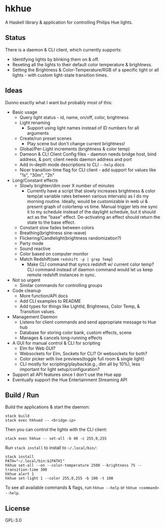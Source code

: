 # hkhue

A Haskell library & application for controlling Philips Hue lights.


## Status

There is a daemon & CLI client, which currently supports:

* Identifying lights by blinking them on & off.
* Reseting all the lights to their default color temperature & brightness.
* Setting the Brightness & Color-Temperature/RGB of a specific light or all
  lights - with custom light-state transition times.


## Ideas

Dunno exactly what I want but probably most of this:

* Basic usage
  * Query light status - id, name, on/off, color, brightness
  * Light renaming
    * Support using light names instead of ID numbers for all arguments
  * Create/run preset scenes
    * Play scene but don't change current brightness!
  * Global/Per-Light increments (brightness & color temp)
  * Dameon & CLI Client Config files - daemon needs bridge host, bind address,
    & port; client needs daemon address and port
  * Add in-depth mode descriptions to CLI `--help` docs
  * Nicer transition-time flag for CLI client - add support for values
    like "1s", "30m", "2h"
* Long/Constant effects
  * Slowly brighten/dim over X number of minutes
    * Currently have a script that slowly increases brightness & color
      temp(at variable rates between various intervals) as I do my
      morning routine. Ideally, would be customizable in web ui &
      present graph of colortemp vs time. Manual trigger lets me sync it
      to my schedule instead of the daylight schedule, but it should act as the
      "base" effect. De-activating an effect should return the state to the
      base effect.
  * Constant slow fades between colors
  * Breathing(brightness sine-wave)
  * Flickering/Candlelight(brightness randomization?)
  * Party mode
  * Sound reactive
  * Color based on computer monitor
  * Match Redshift(see `redshift -p | grep Temp`)
    * Make CLI command that syncs redshift w/ current color temp? CLI command
      instead of daemon command would let us keep remote redshift instances in
      sync.
* Not so urgent
  * Similar commands for controlling groups
* Code cleanup
  * More function/API docs
  * Add CLI examples to README
  * Add types for things like LightId, Brightness, Color Temp, &
    Transition  values.
* Management Daemon
  * Listens for client commands and send appropriate message to Hue hub
  * Database for storing color bank, custom effects, scene
  * Manages & cancels long-running effects
* A GUI for manual control & CLI for scripting
  * Elm for Web GUI?
  * Websockets for Elm, Sockets for CLI? Or websockets for both?
  * Color picker with live previews(toggle full room & single light)
  * CLI mostly for scripting/playback(e.g., dim all by 10%), less important for
    light setup/configuration?
* Support all API features since I don't use the Hue app
* Eventually support the Hue Entertainment Streaming API


## Build / Run

Build the applications & start the daemon:

```
stack build
stack exec hkhued -- <bridge-ip>
```

Then you can control the lights with the CLI client:

```
stack exec hkhue -- set-all -b 40 -c 255,0,255
```

Run `stack install` to install to `~/.local/bin/`:

```
stack install
PATH="~/.local/bin:${PATH}"
hkhue set-all --on --color-temperature 2500 --brightness 75 --transition-time 300
hkhue alert 1
hkhue set-light 1 --color 255,0,255 -b 100 -t 100
```

To see all available commands & flags, run `hkhue --help` or `hkhue <command>
--help`.

## License

GPL-3.0
